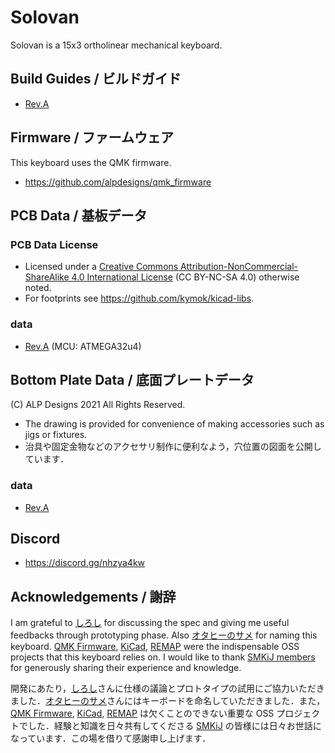 # Solovan
Solovan is a 15x3 ortholinear mechanical keyboard.

## Build Guides / ビルドガイド

- [Rev.A](./buildguide/rev_a)

## Firmware / ファームウェア

This keyboard uses the QMK firmware.

- https://github.com/alpdesigns/qmk_firmware
## PCB Data / 基板データ
### PCB Data License
- Licensed under a [Creative Commons Attribution-NonCommercial-ShareAlike 4.0 International License](http://creativecommons.org/licenses/by-nc-sa/4.0/) (CC BY-NC-SA 4.0) otherwise noted. 
- For footprints see https://github.com/kymok/kicad-libs.

### data

- [Rev.A](./pcb/rev_a) (MCU: ATMEGA32u4)

## Bottom Plate Data / 底面プレートデータ

(C) ALP Designs 2021 All Rights Reserved.
- The drawing is provided for convenience of making accessories such as jigs or fixtures.
- 治具や固定金物などのアクセサリ制作に便利なよう，穴位置の図面を公開しています．

### data

- [Rev.A](./drawings/bottom_plate_rev_a.pdf)

## Discord

- https://discord.gg/nhzya4kw

## Acknowledgements / 謝辞

I am grateful to [しろし](https://twitter.com/shirofox) for discussing the spec and giving me useful feedbacks through prototyping phase. Also [オタヒーのサメ](https://twitter.com/otahinosame) for naming this keyboard. [QMK Firmware](https://qmk.fm), [KiCad](https://www.kicad.org), [REMAP](https://remap-keys.app) were the indispensable OSS projects that this keyboard relies on. I would like to thank [SMKiJ members](https://self-made-keyboards-in-japan.github.io) for generously sharing their experience and knowledge.

開発にあたり，[しろし](https://twiter.com/shirofox)さんに仕様の議論とプロトタイプの試用にご協力いただきました．[オタヒーのサメ](https://twitter.com/otahinosame)さんにはキーボードを命名していただきました．また，[QMK Firmware](https://qmk.fm), [KiCad](https://www.kicad.org), [REMAP](https://remap-keys.app) は欠くことのできない重要な OSS プロジェクトでした．経験と知識を日々共有してくださる [SMKiJ](https://self-made-keyboards-in-japan.github.io) の皆様には日々お世話になっています．この場を借りて感謝申し上げます．